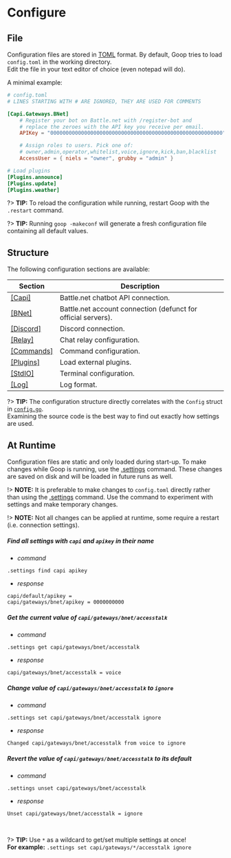 Configure
=========

File
----

Configuration files are stored in [TOML](https://github.com/toml-lang/toml/blob/master/versions/en/toml-v0.4.0.md) format. By default, Goop tries to load `config.toml` in the working directory.  
Edit the file in your text editor of choice (even notepad will do).

A minimal example:

```toml
# config.toml
# LINES STARTING WITH # ARE IGNORED, THEY ARE USED FOR COMMENTS

[Capi.Gateways.BNet]
    # Register your bot on Battle.net with /register-bot and
    # replace the zeroes with the API key you receive per email.
    APIKey = "00000000000000000000000000000000000000000000000000000000"

    # Assign roles to users. Pick one of:
    # owner,admin,operator,whitelist,voice,ignore,kick,ban,blacklist
    AccessUser = { niels = "owner", grubby = "admin" }

# Load plugins
[Plugins.announce]
[Plugins.update]
[Plugins.weather]
```

?> **TIP:** To reload the configuration while running, restart Goop with the `.restart` command.

?> **TIP:** Running `goop -makeconf` will generate a fresh configuration file containing all default values.


Structure
---------

The following configuration sections are available:

Section|Description
-------|-----------
[[Capi]](bnet.md#capi)|Battle.net chatbot API connection.
[[BNet]](bnet.md#cd-keys)|Battle.net account connection (defunct for official servers).
[[Discord]](discord.md)|Discord connection.
[[Relay]](relay.md)|Chat relay configuration.
[[Commands]](commands.md#config)|Command configuration.
[[Plugins]](plugins.md)|Load external plugins.
[[StdIO]](stdio.md)|Terminal configuration.
[[Log]](log.md)|Log format.

?> **TIP:**  The configuration structure directly correlates with the `Config` struct in [`config.go`](https://github.com/nielsAD/goop/blob/master/config.go).  
Examining the source code is the best way to find out exactly how settings are used.


At Runtime
----------

Configuration files are static and only loaded during start-up. To make changes while Goop is running, use the [.settings](commands_builtin.md#settings) command. These changes are saved on disk and will be loaded in future runs as well.

!> **NOTE:** It is preferable to make changes to `config.toml` directly rather than using the [.settings](commands_builtin.md#settings) command. Use the command to experiment with settings and make temporary changes.

!> **NOTE:** Not all changes can be applied at runtime, some require a restart (i.e. connection settings).

##### Find all settings with `capi` and `apikey` in their name
  * _command_
  ```properties
  .settings find capi apikey
  ```
  * _response_
  ```properties
  capi/default/apikey =
  capi/gateways/bnet/apikey = 0000000000
  ```

#####  Get the current value of `capi/gateways/bnet/accesstalk`
  * _command_ 
  ```properties
  .settings get capi/gateways/bnet/accesstalk
  ```
  * _response_
  ```properties
  capi/gateways/bnet/accesstalk = voice
  ```

#####  Change value of `capi/gateways/bnet/accesstalk` to `ignore`
  * _command_
  ```properties
  .settings set capi/gateways/bnet/accesstalk ignore
  ```
  * _response_
  ```properties
  Changed capi/gateways/bnet/accesstalk from voice to ignore
  ```

#####  Revert the value of `capi/gateways/bnet/accesstalk` to its default
  * _command_
  ```properties
  .settings unset capi/gateways/bnet/accesstalk
  ```
  * _response_
  ```properties
  Unset capi/gateways/bnet/accesstalk = ignore
  ```

<br>

?> **TIP:** Use `*` as a wildcard to get/set multiple settings at once!  
**For example:** `.settings set capi/gateways/*/accesstalk ignore`

